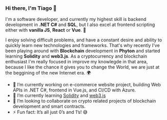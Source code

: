 ### Hi there, I'm Tiago 👋

I'm a software developer, and currently my highest skill is backend development in **.NET C#** and **SQL**, but I also excel at frontend scripting either with **vanilla JS**, **React** or **Vue**. 🔋

I enjoy solving difficult problems, and have a constant desire and ability to quickly learn new technologies and frameworks. That's why recently I've been playing around with **Blockchain** development in **Phyton** and started learning **Solidity** and **web3.js**. As a cryptocurrency and blockchain enthusiast I'm really focused in improve my knowlegde in that area, because I like the chance it gives you to change the World, we are just at the beggining of the new Internet era. 🌍


- 🔭 I’m currently working on e-commerce website project, building Web APIs in .NET C#, frontend in Vue.js, and CI/CD with Azure.
- 🌱 I’m currently learning [Solidity](https://docs.soliditylang.org/en/latest/) and [web3.js](https://web3js.readthedocs.io/en/v1.7.0/)
- 👯 I’m looking to collaborate on crypto related projects of blockchain development and smart contracts.
- ⚡ Fun fact: It’s all just 0’s and 1’s! 😅

